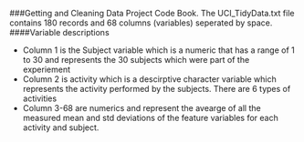 ###Getting and Cleaning Data Project Code Book.
The UCI_TidyData.txt file contains 180 records and 68 columns (variables) seperated by space.
####Variable descriptions
* Column 1 is the Subject variable which is a numeric that has a range of 1 to 30 and represents the 30 subjects which were part of the experiement
* Column 2 is activity which is a descirptive character variable which represents the activity performed by the subjects. There are 6 types of activities
* Column 3-68 are numerics and represent the avearge of all the measured mean and std deviations of the feature variables for each activity and subject.
